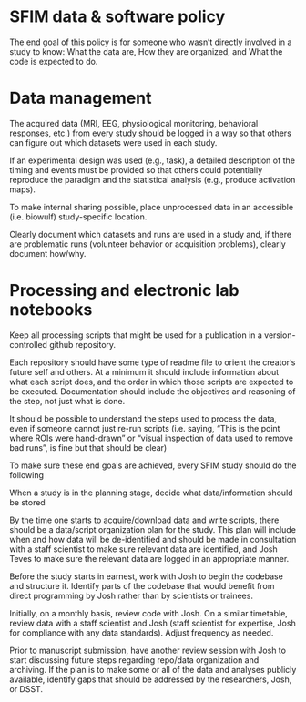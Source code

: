 # SFIM data & software policy  

The end goal of this policy is for someone who wasn’t directly involved in a study to know: What the data are, How they are organized, and What the code is expected to do. 

# Data management 

The acquired data (MRI, EEG, physiological monitoring, behavioral responses, etc.) from every study should be logged in a way so that others can figure out which datasets were used in each study. 

If an experimental design was used (e.g., task), a detailed description of the timing and events must be provided so that others could potentially reproduce the paradigm and the statistical analysis (e.g., produce activation maps). 

To make internal sharing possible, place unprocessed data in an accessible (i.e. biowulf) study-specific location. 

Clearly document which datasets and runs are used in a study and, if there are problematic runs (volunteer behavior or acquisition problems), clearly document how/why. 

# Processing and electronic lab notebooks 

Keep all processing scripts that might be used for a publication in a version-controlled github repository. 

Each repository should have some type of readme file to orient the creator’s future self and others. At a minimum it should include information about what each script does, and the order in which those scripts are expected to be executed. Documentation should include the objectives and reasoning of the step, not just what is done. 

It should be possible to understand the steps used to process the data, even if someone cannot just re-run scripts (i.e. saying, “This is the point where ROIs were hand-drawn” or “visual inspection of data used to remove bad runs”, is fine but that should be clear) 

To make sure these end goals are achieved, every SFIM study should do the following 

When a study is in the planning stage, decide what data/information should be stored 

By the time one starts to acquire/download data and write scripts, there should be a data/script organization plan for the study. This plan will include when and how data will be de-identified and should be made in consultation with a staff scientist to make sure relevant data are identified, and Josh Teves to make sure the relevant data are logged in an appropriate manner. 

Before the study starts in earnest, work with Josh to begin the codebase and structure it. Identify parts of the codebase that would benefit from direct programming by Josh rather than by scientists or trainees. 

Initially, on a monthly basis, review code with Josh. On a similar timetable, review data with a staff scientist and Josh (staff scientist for expertise, Josh for compliance with any data standards). Adjust frequency as needed. 

Prior to manuscript submission, have another review session with Josh to start discussing future steps regarding repo/data organization and archiving. If the plan is to make some or all of the data and analyses publicly available, identify gaps that should be addressed by the researchers, Josh, or DSST. 